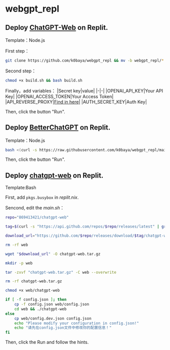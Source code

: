 # webgpt_repl
## Deploy [ChatGPT-Web](https://github.com/Chanzhaoyu/chatgpt-web) on Replit.

Template：Node.js

First step：
```bash
git clone https://github.com/k0baya/webgpt_repl && mv -b webgpt_repl/* ./ && mv -b webgpt_repl/.[^.]* ./ && rm -rf *~ && rm -rf webgpt_repl
```
Second step：
```bash
chmod +x build.sh && bash build.sh
```
Finally，add variables：
|Secret key|value|
|-|-|
|OPENAI_API_KEY|Your API Key|
|OPENAI_ACCESS_TOKEN|Your Access Token|
|API_REVERSE_PROXY|[Find in here](https://github.com/transitive-bullshit/chatgpt-api#reverse-proxy)|
|AUTH_SECRET_KEY|Auth Key|

Then, click the button "Run".
## Deploy [BetterChatGPT](https://github.com/ztjhz/BetterChatGPT) on Replit.
Template：Node.js
```bash
bash <(curl -s https://raw.githubusercontent.com/k0baya/webgpt_repl/main/BetterChatGPT/install.sh)
```
Then, click the button "Run".

## Deploy [chatgpt-web](https://github.com/869413421/chatgpt-web) on Replit.
Template:Bash

First, add `pkgs.busybox` in *replit.nix*.

Sencond, edit the *main.sh*：
```bash
repo="869413421/chatgpt-web"

tag=$(curl -s "https://api.github.com/repos/$repo/releases/latest" | grep -o '"tag_name": ".*"' | sed 's/"tag_name": "//;s/"//')

download_url="https://github.com/$repo/releases/download/$tag/chatgpt-web-${tag}-linux-amd64.tar.gz"

rm -rf web

wget "$download_url" -O chatgpt-web.tar.gz

mkdir -p web

tar -zxvf "chatgpt-web.tar.gz" -C web --overwrite

rm -rf chatgpt-web.tar.gz

chmod +x web/chatgpt-web

if [ -f config.json ]; then
    cp -f config.json web/config.json
    cd web && ./chatgpt-web
else
    cp web/config.dev.json config.json
    echo "Please modify your configuration in config.json!"
    echo "请先在config.json文件中修改你的配置信息！"
fi
```
Then, click the Run and follow the hints.
